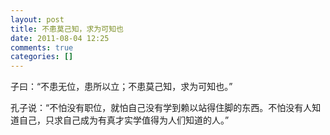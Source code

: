 ```yaml
---
layout: post
title: 不患莫己知，求为可知也
date: 2011-08-04 12:25
comments: true
categories: []
---
```

子曰：“不患无位，患所以立；不患莫己知，求为可知也。”

孔子说：“不怕没有职位，就怕自己没有学到赖以站得住脚的东西。不怕没有人知道自己，只求自己成为有真才实学值得为人们知道的人。”
